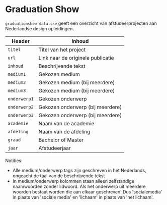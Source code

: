 # Graduation Show

`graduationshow-data.csv` geeft een overzicht van afstudeerprojecten aan Nederlandse design opleidingen.

Header | Inhoud
---|---------
`titel`| Titel van het project
`url`| Link naar de originele publicatie
`inhoud`| Beschrijvende tekst
`medium1`| Gekozen medium
`medium2`| Gekozen medium (bij meerdere)
`medium3`| Gekozen medium (bij meerdere)
`onderwerp1`| Gekozen onderwerp
`onderwerp2`| Gekozen onderwerp (bij meerdere)
`onderwerp3`| Gekozen onderwerp (bij meerdere)
`academie`| Naam van de academie
`afdeling`| Naam van de afdeling
`graad`| Bachelor of Master
`jaar`| Afstudeerjaar

Notities:

- Alle medium/onderwerp tags zijn geschreven in het Nederlands, ongeacht de taal van de beschrijvende tekst
- In medium/onderwerp kolommen staan alleen zelfstandige naamwoorden zonder lidwoord. Als het onderwerp uit meerdere woorden bestaat worden die aan elkaar geschreven. Dus 'socialemedia' in plaats van 'sociale media' en 'lichaam' in plaats van 'het lichaam'.
